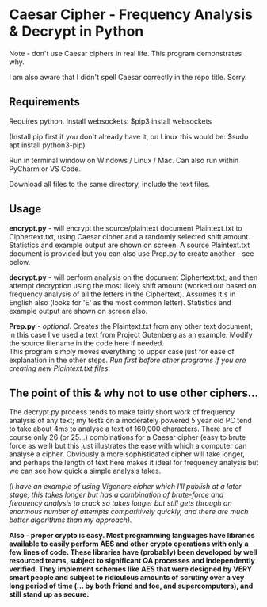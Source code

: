 # Caesar Cipher - Frequency Analysis & Decrypt in Python

Note - don't use Caesar ciphers in real life.  This program demonstrates why.

I am also aware that I didn't spell Caesar correctly in the repo title.  Sorry.

## Requirements

Requires python. 
Install websockets: $pip3 install websockets

(Install pip first if you don't already have it, on Linux this would be: $sudo apt install python3-pip)

Run in terminal window on Windows / Linux / Mac.  Can also run within PyCharm or VS Code.

Download all files to the same directory, include the text files.

## Usage

**encrypt.py** - will encrypt the source/plaintext document Plaintext.txt to Ciphertext.txt, using Caesar cipher and
a randomly selected shift amount.  Statistics and example output are shown on screen.  A source Plaintext.txt 
document is provided but you can also use Prep.py to create another - see below.

**decrypt.py** - will perform analysis on the document Ciphertext.txt, and then attempt decryption using the most 
likely shift amount (worked out based on frequency analysis of all the letters in the Ciphertext).  Assumes 
it's in English also (looks for 'E' as the most common letter).  Statistics and example output are 
shown on screen also.

**Prep.py** - *optional*.  Creates the Plaintext.txt from any other text document, in this case I've used a text
from Project Gutenberg as an example.  Modify the source filename in the code here if needed.  
This program simply moves everything to upper case just for ease of explanation
in the other steps.  *Run first before other programs if you are creating new Plaintext.txt files*.


## The point of this & why not to use other ciphers...

The decrypt.py process tends to make fairly short work of frequency analysis of any text; my tests on a 
moderately powered 5 year old PC tend to take about 4ms to analyse a text of 160,000 characters. 
There are of course only 26 (or 25...) combinations for a Caesar cipher (easy to brute force as well) 
but this just illustrates the ease with which a computer can analyse a cipher.  Obviously a more 
sophisticated cipher will take longer, and perhaps the length of text here makes it ideal for frequency
analysis but we can see how quick a simple analysis takes.  

*(I have an example of using Vigenere cipher which I'll publish at a later stage, this takes longer but 
has a combination of brute-force and frequency analysis to crack so takes longer but still gets through 
an enormous number of attempts comparitively quickly, and there are much better algorithms than my 
approach).*

**Also - proper crypto is easy.  Most programming languages have libraries available to easily perform
AES and other crypto operations with only a few lines of code.  These libraries have (probably) 
been developed by well resourced teams, subject to significant QA processes and independently verified. 
They implement schemes like AES that were designed by VERY smart people and subject to ridiculous 
amounts of scrutiny over a vey long period of time (... by both friend and foe, and supercomputers), and
still stand up as secure.**  
